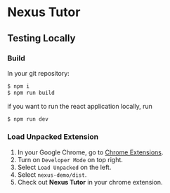 # Nexus Tutor

## Testing Locally

### Build

In your git repository:

```bash
$ npm i
$ npm run build
```

if you want to run the react application locally, run

```bash
$ npm run dev
```

### Load Unpacked Extension

1. In your Google Chrome, go to [Chrome Extensions](chrome://extensions/).
2. Turn on `Developer Mode` on top right.
3. Select `Load Unpacked` on the left.
4. Select `nexus-demo/dist`.
5. Check out **Nexus Tutor** in your chrome extension.

